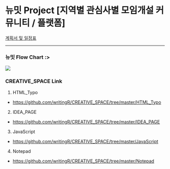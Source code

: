 뉴밋 Project   [지역별 관심사별 모임개설 커뮤니티 / 플랫폼]
============ 
<a href="https://drive.google.com/file/d/1R8_19G6Vhk6zG_4ipxN6Fg7GaOCZovBI/view?usp=sharing">계획서 및 일정표</a>
 
----- 
### 뉴밋 Flow Chart  :>

<img src="https://raw.githubusercontent.com/writingR/Newmeet_project/master/1.png">


### CREATIVE_SPACE Link
1. HTML_Typo 
- https://github.com/writingR/CREATIVE_SPACE/tree/master/HTML_Typo
2. IDEA_PAGE
- https://github.com/writingR/CREATIVE_SPACE/tree/master/IDEA_PAGE
3. JavaScript
- https://github.com/writingR/CREATIVE_SPACE/tree/master/JavaScript
4. Notepad
- https://github.com/writingR/CREATIVE_SPACE/tree/master/Notepad

